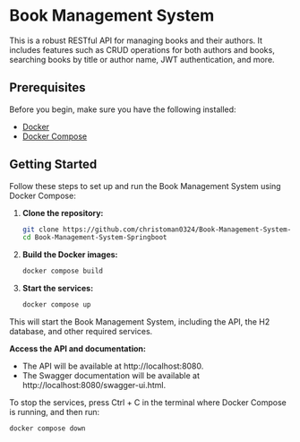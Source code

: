 # Book Management System

This is a robust RESTful API for managing books and their authors. It includes features such as CRUD operations for both authors and books, searching books by title or author name, JWT authentication, and more.

## Prerequisites

Before you begin, make sure you have the following installed:

- [Docker](https://www.docker.com/)
- [Docker Compose](https://docs.docker.com/compose/)

## Getting Started

Follow these steps to set up and run the Book Management System using Docker Compose:

1. **Clone the repository:**

   ```bash
   git clone https://github.com/christoman0324/Book-Management-System-Springboot.git
   cd Book-Management-System-Springboot
   ```

2. **Build the Docker images:**

   ```bash
   docker compose build
   ```

3. **Start the services:**

   ```bash
   docker compose up
   ```

This will start the Book Management System, including the API, the H2 database, and other required services.

**Access the API and documentation:**

 - The API will be available at http://localhost:8080.
 - The Swagger documentation will be available at http://localhost:8080/swagger-ui.html.

To stop the services, press Ctrl + C in the terminal where Docker Compose is running, and then run:

   ```bash
   docker compose down
   ```
